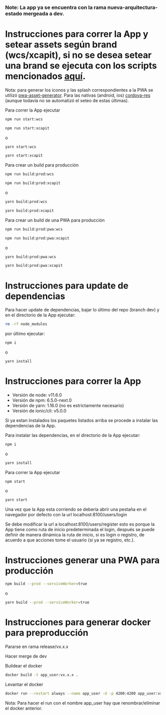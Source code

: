 ### Note: La app ya se encuentra con la rama nueva-arquitectura-estado mergeada a dev.

# Instrucciones para correr la App y setear assets según brand (wcs/xcapit), si no se desea setear una brand se ejecuta con los scripts mencionados [aquí](#instrucciones).

Nota: para generar los iconos y las splash  correspondientes a la PWA se utilizó [pwa-asset-generator](https://github.com/onderceylan/pwa-asset-generator). Para las nativas (android, ios) [cordova-res](https://github.com/ionic-team/cordova-res) (aunque todavía no se automatizó el seteo de estas últimas).

Para correr la App ejecutar

```bash
npm run start:wcs
```
```bash
npm run start:xcapit
```

o

```bash
yarn start:wcs
```
```bash
yarn start:xcapit
```

Para crear un build para producción

```bash
npm run build:prod:wcs
```
```bash
npm run build:prod:xcapit
```

o

```bash
yarn build:prod:wcs
```
```bash
yarn build:prod:xcapit
```

Para crear un build de una PWA para producción

```bash
npm run build:prod:pwa:wcs
```
```bash
npm run build:prod:pwa:xcapit
```

o

```bash
yarn build:prod:pwa:wcs
```
```bash
yarn build:prod:pwa:xcapit
```

# Instrucciones para update de dependencias

Para hacer update de dependencias, bajar lo último del repo (branch dev) y en el directorio de la App ejecutar:

```bash
rm -rf node_modules
```

por último ejecutar:

```bash
npm i
```

o

```bash
yarn install
```

# <a id="instrucciones"></a> Instrucciones para correr la App

* Versión de node: v11.6.0
* Versión de npm: 6.5.0-next.0
* Versión de yarn: 1.16.0 (no es estrictamente necesario)
* Versión de ionic/cli: v5.0.0

Si ya estan instalados los paquetes listados arriba se procede a instalar las dependencias de la App.

Para instalar las dependencias, en el directorio de la App ejecutar:

```bash
npm i
```

o

```bash
yarn install
```

Para correr la App ejecutar

```bash
npm start
```

o

```bash
yarn start
```

Una vez que la App esta corriendo se debería abrir una pestaña en el navegador por defecto con la url localhost:8100/users/login

Se debe modificar la url a localhost:8100/users/register esto es porque la App tiene como ruta de inicio predeterminada el login, después se puede definir de manera dinámica la ruta de inicio, si es login o registro, de acuerdo a que acciones tome el usuario (si ya se registro, etc.).

# Instrucciones generar una PWA para producción

```bash
npm build --prod --serviceWorker=true
```

o

```bash
yarn build --prod --serviceWorker=true
```

# Instrucciones para generar docker para preproducción
Pararse en rama release/vx.x.x 

Hacer merge de dev

Buildear el docker

```bash
docker build -t app_user:vx.x.x .
```

Levantar el docker

```bash
docker run --restart always --name app_user -d -p 4200:4200 app_user:vx.x.x
```

Nota: Para hacer el run con el nombre app_user hay que renombrar/eliminar el docker anterior.